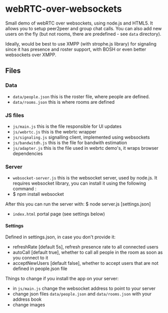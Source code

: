 webRTC-over-websockets
======================


Small demo of webRTC over websockets, using node.js and HTML5. It allows you to setup peer2peer and group chat calls. You can also add new users on the fly (but not rooms, there are predefined - see `data` directory). 

Ideally, would be best to use XMPP (with strophe.js library) for signaling since it has presence and roster support, with BOSH or even better websockets over XMPP. 


Files
-------
### Data

- `data/people.json` this is the roster file, where people are defined. 
- `data/rooms.json` this is where rooms are defined

### JS files

- `js/main.js` this is the file responsible for UI updates 
- `js/webrtc.js` this is the webrtc wrapper
- `js/signaling.js` signalling client, implemented using websockets
- `js/bandwitdh.js` this is the file for bandwith estimation
- `js/adapter.js` this is the file used in webrtc demo's, it wraps browser dependencies

### Server
- `websocket-server.js` this is the websocket server, used by node.js. It requires websocket library, you can install it using the following command : 
- $ npm install websocket

After this you can run the server with:
$ node server.js [settings.json]

- `index.html` portal page (see settings below)

#### Settings
Defined in settings.json, in case you don't provide it:
- refreshRate [default 5s], refresh presence rate to all connected users
- autoCall [default true], whether to call all people in the room as soon as you connect to it
- acceptNewUsers [default false], whether to accept users that are not defined in people.json file


Things to change if you install the app on your server:
- in `js/main.js` change the websocket address to point to your server
- change json files `data/people.json` and `data/rooms.json` with your address book
- change images



